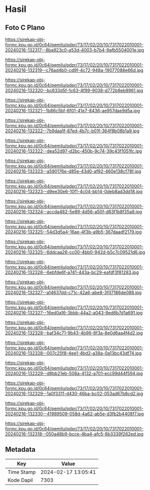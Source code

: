 # Hasil

## Foto C Plano

https://sirekap-obj-formc.kpu.go.id/0c64/pemilu/pdpr/73/17/02/20/10/7317022010001-20240216-132317--8ba923c0-a53d-4003-b7b4-9afb5504001e.jpg

https://sirekap-obj-formc.kpu.go.id/0c64/pemilu/pdpr/73/17/02/20/10/7317022010001-20240216-132319--c76ad4b0-cd9f-4c72-948a-19077088e66d.jpg

https://sirekap-obj-formc.kpu.go.id/0c64/pemilu/pdpr/73/17/02/20/10/7317022010001-20240216-132320--bc633d5f-1c63-4f99-9038-d772b8eb9961.jpg

https://sirekap-obj-formc.kpu.go.id/0c64/pemilu/pdpr/73/17/02/20/10/7317022010001-20240216-132321--1b86c5bf-6f01-41e7-8436-ae957dae9d5a.jpg

https://sirekap-obj-formc.kpu.go.id/0c64/pemilu/pdpr/73/17/02/20/10/7317022010001-20240216-132322--7b9daa1f-87ed-4b7c-b01f-364f8b08b1a9.jpg

https://sirekap-obj-formc.kpu.go.id/0c64/pemilu/pdpr/73/17/02/20/10/7317022010001-20240216-132322--dea52d97-d2bc-450b-9c74-39c43f1051fc.jpg

https://sirekap-obj-formc.kpu.go.id/0c64/pemilu/pdpr/73/17/02/20/10/7317022010001-20240216-132323--a590176e-d85e-43d0-af92-460e138cf78f.jpg

https://sirekap-obj-formc.kpu.go.id/0c64/pemilu/pdpr/73/17/02/20/10/7317022010001-20240216-132323--d9ee30e6-10f1-4c04-bb14-0deb8ad3dd18.jpg

https://sirekap-obj-formc.kpu.go.id/0c64/pemilu/pdpr/73/17/02/20/10/7317022010001-20240216-132324--accda482-5e89-4d56-a50f-d83f1b8f35a8.jpg

https://sirekap-obj-formc.kpu.go.id/0c64/pemilu/pdpr/73/17/02/20/10/7317022010001-20240216-132325--54d3d5a4-16ae-4f3b-a9b5-367daadf2179.jpg

https://sirekap-obj-formc.kpu.go.id/0c64/pemilu/pdpr/73/17/02/20/10/7317022010001-20240216-132325--6ddcaa26-cc00-4bb0-942d-b5c7c09521d6.jpg

https://sirekap-obj-formc.kpu.go.id/0c64/pemilu/pdpr/73/17/02/20/10/7317022010001-20240216-132326--6ebfde6f-a741-443a-bc29-eafdf3f81283.jpg

https://sirekap-obj-formc.kpu.go.id/0c64/pemilu/pdpr/73/17/02/20/10/7317022010001-20240216-132327--a14637dd-c71c-42a6-abe8-3f07186de088.jpg

https://sirekap-obj-formc.kpu.go.id/0c64/pemilu/pdpr/73/17/02/20/10/7317022010001-20240216-132327--16ed0a16-3bbb-44a2-a043-8ed6b7d1a691.jpg

https://sirekap-obj-formc.kpu.go.id/0c64/pemilu/pdpr/73/17/02/20/10/7317022010001-20240216-132328--baf34c71-9b43-4b96-8f3a-8e0d6aa4f4d2.jpg

https://sirekap-obj-formc.kpu.go.id/0c64/pemilu/pdpr/73/17/02/20/10/7317022010001-20240216-132328--007c25f8-4ee1-4bd2-a38a-0a13bc43df74.jpg

https://sirekap-obj-formc.kpu.go.id/0c64/pemilu/pdpr/73/17/02/20/10/7317022010001-20240216-132329--d8bb21eb-508a-4132-a701-ecc99d44f594.jpg

https://sirekap-obj-formc.kpu.go.id/0c64/pemilu/pdpr/73/17/02/20/10/7317022010001-20240216-132329--1a0f3311-d430-46ba-bc02-053ad67b8cd2.jpg

https://sirekap-obj-formc.kpu.go.id/0c64/pemilu/pdpr/73/17/02/20/10/7317022010001-20240216-132330--41989509-058d-4a62-ab5e-d3fb2b4408f7.jpg

https://sirekap-obj-formc.kpu.go.id/0c64/pemilu/pdpr/73/17/02/20/10/7317022010001-20240216-132318--050a48b9-bcce-4ba4-afc5-8b3339f262ed.jpg


## Metadata

| Key        | Value               |
| ---------- | ------------------- |
| Time Stamp | 2024-02-17 13:05:41 |
| Kode Dapil | 7303                |



